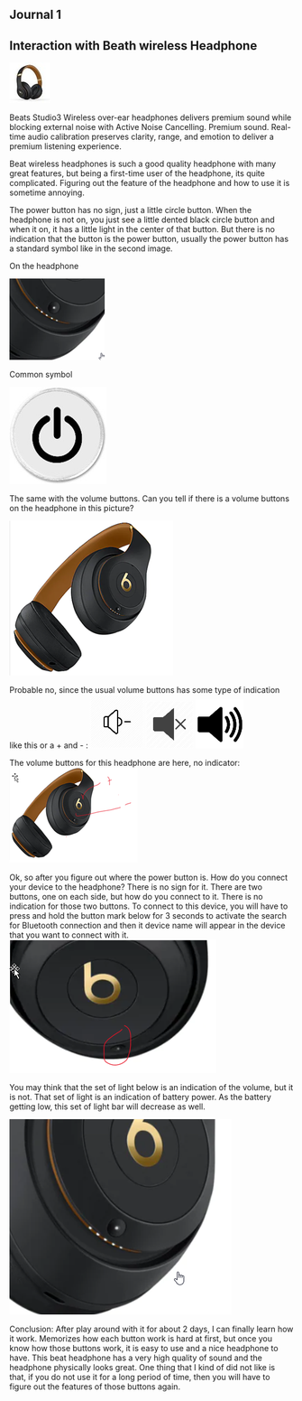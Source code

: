 
## Journal 1

## Interaction with Beath wireless Headphone 

![beat headphone 1.jpg](Picture1.jpg)

Beats Studio3 Wireless over-ear headphones delivers premium sound while blocking external noise with Active Noise Cancelling. Premium sound. Real-time audio calibration preserves clarity, range, and emotion to deliver a premium listening experience.

Beat wireless headphones is such a good quality headphone with many great features, but being a first-time user of the headphone, its quite complicated. Figuring out the feature of the headphone and how to use it is sometime annoying. 

The power button has no sign, just a little circle button. When the headphone is not on, you just see a little dented black circle button and when it on, it has a little light in the center of that button. But there is no indication that the button is the power button, usually the power button has a standard symbol like in the second image. 

On the headphone

![beat headphone 2.jpg](Picture2.png)

Common symbol

![beat headphone 3.jpg](Picture3.jpg)

The same with the volume buttons. Can you tell if there is a volume buttons on the headphone in this picture? 

![beat headphone 4.jpg](Picture4.png)

Probable no, since the usual volume buttons has some type of indication like this or a + and - : 
![beat headphone 5.jpg](Picture5.png)
![beat headphone 6.jpg](Picture6.png)
![beat headphone 7.jpg](Picture7.png)

The volume buttons for this headphone are here, no indicator: 
![beat headphone 8.jpg](Picture8.png)

Ok, so after you figure out where the power button is. How do you connect your device to the headphone? There is no sign for it. There are two buttons, one on each side, but how do you connect to it. There is no indication for those two buttons.  To connect to this device, you will have to press and hold the button mark below for 3 seconds to activate the search for Bluetooth connection and then it device name will appear in the device that you want to connect with it.  
![beat headphone 9.jpg](Picture9.png)

You may think that the set of light below is an indication of the volume, but it is not. That set of light is an indication of battery power. As the battery getting low, this set of light bar will decrease as well. 

![beat headphone 10.jpg](Picture10.png)

Conclusion:
After play around with it for about 2 days, I can finally learn how it work. Memorizes how each button work is hard at first, but once you know how those buttons work, it is easy to use and a nice headphone to have. This beat headphone has a very high quality of sound and the headphone physically looks great. One thing that I kind of did not like is that, if you do not use it for a long period of time, then you will have to figure out the features of those buttons again. 
